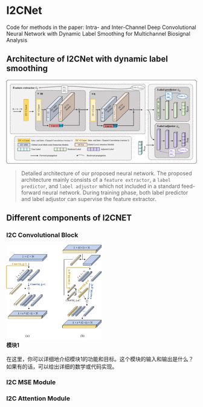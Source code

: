 # I2CNet
Code for methods in the paper: Intra- and Inter-Channel Deep Convolutional Neural Network with Dynamic Label Smoothing for Multichannel Biosignal Analysis
## Architecture of I2CNet with dynamic label smoothing
![overall structure](fig/fig1.png)
>Detailed architecture of our proposed neural network. The proposed architecture mainly consists of a `feature extractor`, a `label predictor`, and `label adjustor` which not included in a standard feed-forward neural network. During training phase, both label predictor and label adjustor can supervise the feature extractor.
## Different components of I2CNET
### I2C Convolutional Block
<p align="left">
  <img src="fig/fig2.png" alt="模块1" width="50%">
  <br>
  <b>模块1</b><br>
  <br>
  在这里，你可以详细地介绍模块1的功能和目标。这个模块的输入和输出是什么？如果有的话，可以给出详细的数学或代码实现。
</p>


### I2C MSE Module
### I2C Attention Module
